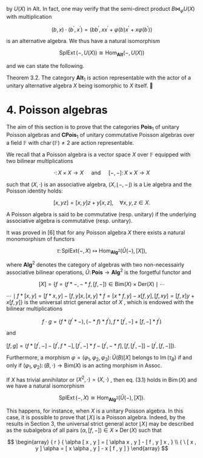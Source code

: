 by $U ( X )$ in Alt. In fact, one may verify that the semi-direct product $B \bowtie _ { \varphi } U ( X )$ with multiplication

$$
( b , x ) \cdot ( b ^ { \prime } , x ^ { \prime } ) = ( b b ^ { \prime } , x x ^ { \prime } + \varphi ( b ) x ^ { \prime } + x \varphi ( b ^ { \prime } ) )
$$

is an alternative algebra. We thus have a natural isomorphism

$$
\operatorname { S p l E x t } ( - , U ( X ) ) \cong \operatorname { H o m } _ { \mathbf { A l t } } ( - , U ( X ) )
$$

and we can state the following.

Theorem 3.2. The category $\mathbf { A l t } _ { 1 }$ is action representable with the actor of a unitary alternative algebra $X$ being isomorphic to $X$ itself. 

# 4. Poisson algebras

The aim of this section is to prove that the categories $\mathbf { P o i s } _ { 1 }$ of unitary Poisson algebras and $\mathbf { C P o i s } _ { 1 }$ of unitary commutative Poisson algebras over a field $\mathbb { F }$ with $\operatorname { c h a r } ( \mathbb { F } ) \neq 2$ are action representable.

We recall that a Poisson algebra is a vector space $X$ over $\mathbb { F }$ equipped with two bilinear multiplications

$$
\cdot \colon X \times X \to X \quad { \mathrm { ~ a n d ~ } } \quad [ - , - ] \colon X \times X \to X
$$

such that $( X , \cdot )$ is an associative algebra, $( X , \lfloor - , - \rfloor )$ is a Lie algebra and the Poisson identity holds:

$$
[ x , y z ] = [ x , y ] z + y [ x , z ] , \quad \forall x , y , z \in X .
$$

A Poisson algebra is said to be commutative (resp. unitary) if the underlying associative algebra is commutative (resp. unitary).

It was proved in [6] that for any Poisson algebra $X$ there exists a natural monomorphism of functors

$$
\tau \colon \mathrm { S p l E x t } ( - , X ) \longmapsto \mathrm { H o m } _ { \mathbf { A l g } ^ { 2 } } ( \tilde { U } ( - ) , [ X ] ) ,
$$

where $\mathbf { A } \mathbf { l g } ^ { 2 }$ denotes the category of algebras with two non-necessairly associative bilinear operations, $\tilde { U } \colon { \mathbf { P o i s } } \to { \mathbf { A l g } } ^ { 2 }$ is the forgetful functor and

$$
[ X ] = \{ f = ( f { \ast } - , - { \ast } f , [ f , - ] ) \in \mathrm { B i m } ( X ) \times \mathrm { D e r } ( X ) \mid \cdots
$$

$\cdots \mid f * [ x , y ] = [ f * x , y ] - [ f , y ] x , [ x , y ] * f = [ x * f , y ] - x [ f , y ] , [ f , x y ] = [ f , x ] y + x [ f , y ] \}$ is the universal strict general actor of $X$ , which is endowed with the bilinear multiplications

$$
f \cdot g = \left( f * ( f ^ { \prime } * - ) , ( - * f ) * f ^ { \prime } ) , f * [ f ^ { \prime } , - ] + [ f , - ] * f ^ { \prime } \right)
$$

and

$[ f , g ] = \left( f * [ f ^ { \prime } , - ] - [ f ^ { \prime } , f * - ] , [ f ^ { \prime } , - ] * f - [ f ^ { \prime } , - * f ] , [ f , [ f ^ { \prime } , - ] ] - [ f ^ { \prime } , [ f , - ] ] \right) .$

Furthermore, a morphism $\varphi = ( \varphi _ { 1 } , \varphi _ { 2 } , \varphi _ { 3 } ) \colon { \tilde { U } } ( B )  [ X ]$ belongs to $\operatorname { I m } ( \tau _ { B } )$ if and only if $( \varphi _ { 1 } , \varphi _ { 2 } ) \colon ( B , \cdot ) \to \mathrm { B i m } ( X )$ is an acting morphism in Assoc.

If $X$ has trivial annihilator or $( X ^ { 2 } , \cdot ) = ( X , \cdot )$ , then eq. (3.1) holds in $\operatorname { B i m } ( X )$ and we have a natural isomorphism

$$
\operatorname { S p l E x t } ( - , X ) \cong \operatorname { H o m } _ { \mathbf { A l g } ^ { 2 } } ( \tilde { U } ( - ) , [ X ] ) .
$$

This happens, for instance, when $X$ is a unitary Poisson algebra. In this case, it is possible to prove that $\lfloor X \rfloor$ is a Poisson algebra. Indeed, by the results in Section 3, the universal strict general actor $\lfloor X \rfloor$ may be described as the subalgebra of all pairs $( \alpha , [ f , - ] ) \in X \times \operatorname { D e r } ( X )$ such that

$$
\begin{array} { r } { \alpha [ x , y ] = [ \alpha x , y ] - [ f , y ] x , } \\ { \ [ x , y ] \alpha = [ x \alpha , y ] - x [ f , y ] } \end{array}
$$